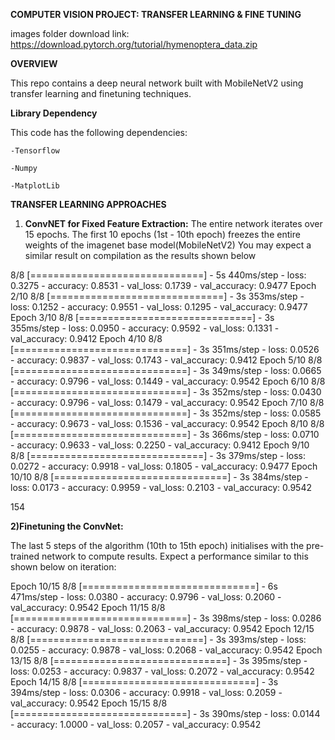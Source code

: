 **COMPUTER VISION PROJECT: TRANSFER LEARNING & FINE TUNING**

images folder download link: https://download.pytorch.org/tutorial/hymenoptera_data.zip 

**OVERVIEW**

This repo contains a deep neural network built with MobileNetV2 using transfer learning and finetuning techniques. 

**Library Dependency** 

This code has the following dependencies: 

    -Tensorflow

    -Numpy 

    -MatplotLib


**TRANSFER LEARNING APPROACHES**

1) **ConvNET for Fixed Feature Extraction:** 
The entire network iterates over 15 epochs. The first 10 epochs (1st - 10th epoch) freezes the entire weights of the imagenet 
base model(MobileNetV2) You may expect a similar result on compilation as the results shown below 


8/8 [==============================] - 5s 440ms/step - loss: 0.3275 - accuracy: 0.8531 - val_loss: 0.1739 - val_accuracy: 0.9477
Epoch 2/10
8/8 [==============================] - 3s 353ms/step - loss: 0.1252 - accuracy: 0.9551 - val_loss: 0.1295 - val_accuracy: 0.9477
Epoch 3/10
8/8 [==============================] - 3s 355ms/step - loss: 0.0950 - accuracy: 0.9592 - val_loss: 0.1331 - val_accuracy: 0.9412
Epoch 4/10
8/8 [==============================] - 3s 351ms/step - loss: 0.0526 - accuracy: 0.9837 - val_loss: 0.1743 - val_accuracy: 0.9412
Epoch 5/10
8/8 [==============================] - 3s 349ms/step - loss: 0.0665 - accuracy: 0.9796 - val_loss: 0.1449 - val_accuracy: 0.9542
Epoch 6/10
8/8 [==============================] - 3s 352ms/step - loss: 0.0430 - accuracy: 0.9796 - val_loss: 0.1479 - val_accuracy: 0.9542
Epoch 7/10
8/8 [==============================] - 3s 352ms/step - loss: 0.0585 - accuracy: 0.9673 - val_loss: 0.1536 - val_accuracy: 0.9542
Epoch 8/10
8/8 [==============================] - 3s 366ms/step - loss: 0.0710 - accuracy: 0.9633 - val_loss: 0.2250 - val_accuracy: 0.9412
Epoch 9/10
8/8 [==============================] - 3s 379ms/step - loss: 0.0272 - accuracy: 0.9918 - val_loss: 0.1805 - val_accuracy: 0.9477
Epoch 10/10
8/8 [==============================] - 3s 384ms/step - loss: 0.0173 - accuracy: 0.9959 - val_loss: 0.2103 - val_accuracy: 0.9542

154 

**2)Finetuning the ConvNet:** 

The last 5 steps of the algorithm (10th to 15th epoch) initialises with the pre-trained network 
to compute results. Expect a performance similar to this shown below on iteration: 


Epoch 10/15
8/8 [==============================] - 6s 471ms/step - loss: 0.0380 - accuracy: 0.9796 - val_loss: 0.2060 - val_accuracy: 0.9542
Epoch 11/15
8/8 [==============================] - 3s 398ms/step - loss: 0.0286 - accuracy: 0.9878 - val_loss: 0.2063 - val_accuracy: 0.9542
Epoch 12/15
8/8 [==============================] - 3s 393ms/step - loss: 0.0255 - accuracy: 0.9878 - val_loss: 0.2068 - val_accuracy: 0.9542
Epoch 13/15
8/8 [==============================] - 3s 395ms/step - loss: 0.0253 - accuracy: 0.9837 - val_loss: 0.2072 - val_accuracy: 0.9542
Epoch 14/15
8/8 [==============================] - 3s 394ms/step - loss: 0.0306 - accuracy: 0.9918 - val_loss: 0.2059 - val_accuracy: 0.9542
Epoch 15/15
8/8 [==============================] - 3s 390ms/step - loss: 0.0144 - accuracy: 1.0000 - val_loss: 0.2057 - val_accuracy: 0.9542
